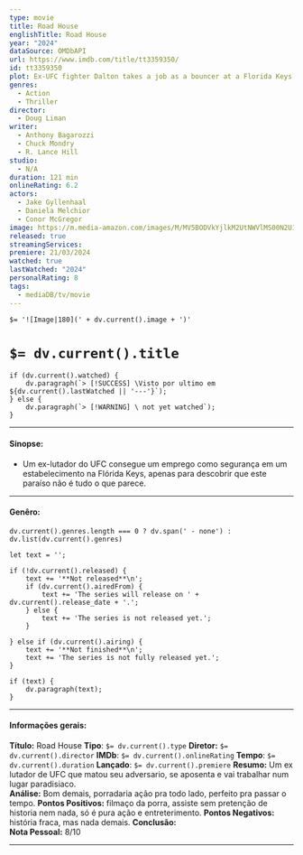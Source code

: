 ```yaml
---
type: movie
title: Road House
englishTitle: Road House
year: "2024"
dataSource: OMDbAPI
url: https://www.imdb.com/title/tt3359350/
id: tt3359350
plot: Ex-UFC fighter Dalton takes a job as a bouncer at a Florida Keys roadhouse, only to discover that this paradise is not all it seems.
genres:
  - Action
  - Thriller
director:
  - Doug Liman
writer:
  - Anthony Bagarozzi
  - Chuck Mondry
  - R. Lance Hill
studio:
  - N/A
duration: 121 min
onlineRating: 6.2
actors:
  - Jake Gyllenhaal
  - Daniela Melchior
  - Conor McGregor
image: https://m.media-amazon.com/images/M/MV5BODVkYjlkM2UtNWVlMS00N2U1LTgxOTYtODlmNmE1YTgzMjczXkEyXkFqcGc@._V1_SX300.jpg
released: true
streamingServices: 
premiere: 21/03/2024
watched: true
lastWatched: "2024"
personalRating: 8
tags:
  - mediaDB/tv/movie
---
```



`$= '![Image|180](' + dv.current().image + ')'`

# `$= dv.current().title`

```dataviewjs
if (dv.current().watched) {
	dv.paragraph(`> [!SUCCESS] \Visto por ultimo em ${dv.current().lastWatched || '---'}`);
} else {
	dv.paragraph(`> [!WARNING] \ not yet watched`);
}
```


---
#### Sinopse:

- Um ex-lutador do UFC consegue um emprego como segurança em um estabelecimento na Flórida Keys, apenas para descobrir que este paraíso não é tudo o que parece.

---

#### Genêro:
```dataviewjs
dv.current().genres.length === 0 ? dv.span(' - none') : dv.list(dv.current().genres)
```

```dataviewjs
let text = '';

if (!dv.current().released) {
	text += '**Not released**\n';
	if (dv.current().airedFrom) {
		text += 'The series will release on ' + dv.current().release_date + '.';
	} else {
		text += 'The series is not released yet.';
	}
	
} else if (dv.current().airing) {
	text += '**Not finished**\n';
	text += 'The series is not fully released yet.';
}

if (text) {
	dv.paragraph(text);
}
```
---

#### Informações gerais:

**Título:** Road House
**Tipo**: `$= dv.current().type`
**Diretor:** `$= dv.current().director`
**IMDb**: `$= dv.current().onlineRating`
**Tempo**:  `$= dv.current().duration`
**Lançado**: `$= dv.current().premiere`
**Resumo:** Um ex lutador de UFC que matou seu adversario, se aposenta e vai trabalhar num lugar paradisiaco.  
**Análise:** Bom demais, porradaria ação pra todo lado, perfeito pra passar o tempo.
**Pontos Positivos:** filmaço da porra, assiste sem pretenção de historia nem nada, só é pura ação e entreterimento. 
**Pontos Negativos:** história fraca, mas nada demais. 
**Conclusão:**  
**Nota Pessoal:** 8/10

---
